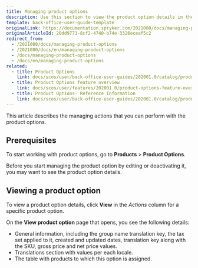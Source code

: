 ```yaml
---
title: Managing product options
description: Use this section to view the product option details in the Back Office.
template: back-office-user-guide-template
originalLink: https://documentation.spryker.com/2021080/docs/managing-product-options
originalArticleId: 20dd9771-8cf2-4740-b74e-3326eceaf5c2
redirect_from:
  - /2021080/docs/managing-product-options
  - /2021080/docs/en/managing-product-options
  - /docs/managing-product-options
  - /docs/en/managing-product-options
related:
  - title: Product Options
    link: docs/scos/user/back-office-user-guides/202001.0/catalog/product-options/product-options.html
  - title: Product Options feature overview
    link: docs/scos/user/features/202001.0/product-options-feature-overview.html
  - title: Product Options- Reference Information
    link: docs/scos/user/back-office-user-guides/202001.0/catalog/product-options/references/product-options-reference-information.html
---
```


This article describes the managing actions that you can perform with the product options. 

## Prerequisites

To start working with product options, go to **Products** > **Product Options**.

Before you start managing the product option by editing or deactivating it, you may want to see the product option details. 

## Viewing a product option

To view a product option details, click **View** in the _Actions_ column for a specific product option.

On the **View product option** page that opens, you see the following details:
* General information, including the group name translation key, the tax set applied to it, created and updated dates, translation key along with the SKU, gross price and net price values.
* Translations section with values per each locale.
* The table with products to which this option is assigned.
